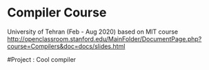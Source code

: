 # Compiler Course
University of Tehran (Feb - Aug 2020)
based on MIT course
http://openclassroom.stanford.edu/MainFolder/DocumentPage.php?course=Compilers&doc=docs/slides.html
 
 #Project : Cool compiler
 
